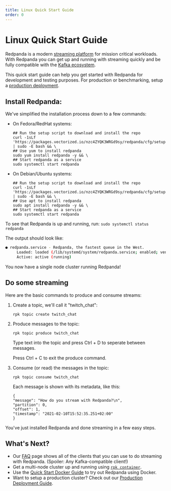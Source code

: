 ```yaml
---
title: Linux Quick Start Guide
order: 0
---
```

# Linux Quick Start Guide

Redpanda is a modern [streaming platform](/blog/intelligent-data-api/) for mission critical workloads.
With Redpanda you can get up and running with streaming quickly
and be fully compatible with the [Kafka ecosystem](https://cwiki.apache.org/confluence/display/KAFKA/Ecosystem).

This quick start guide can help you get started with Redpanda for development and testing purposes.
For production or benchmarking, setup a [production deployment](production-deployment).

## Install Redpanda:

We've simplified the installation process down to a few commands:

- On Fedora/RedHat systems:

     ```
     ## Run the setup script to download and install the repo
     curl -1sLf 'https://packages.vectorized.io/nzc4ZYQK3WRGd9sy/redpanda/cfg/setup/bash.rpm.sh' | sudo -E bash && \
     ## Use yum to install redpanda
     sudo yum install redpanda -y && \
     ## Start redpanda as a service 
     sudo systemctl start redpanda
     ```

- On Debian/Ubuntu systems:

     ```
     ## Run the setup script to download and install the repo
     curl -1sLf 'https://packages.vectorized.io/nzc4ZYQK3WRGd9sy/redpanda/cfg/setup/bash.deb.sh' | sudo -E bash && \
     ## Use apt to install redpanda
     sudo apt install redpanda -y && \
     ## Start redpanda as a service 
     sudo systemctl start redpanda
     ```

To see that Redpanda is up and running, run: `sudo systemctl status redpanda`

The output should look like:

```sh
● redpanda.service - Redpanda, the fastest queue in the West.
     Loaded: loaded (/lib/systemd/system/redpanda.service; enabled; vendor preset: enabled)
     Active: active (running)
```

You now have a single node cluster running Redpanda!

## Do some streaming

Here are the basic commands to produce and consume streams:

1. Create a topic, we'll call it "twitch_chat":

     ```
     rpk topic create twitch_chat
     ```

1. Produce messages to the topic:

     ```
     rpk topic produce twitch_chat
     ```

     Type text into the topic and press Ctrl + D to seperate between messages.

     Press Ctrl + C to exit the produce command.

1. Consume (or read) the messages in the topic:

     ```
     rpk topic consume twitch_chat
     ```

     Each message is shown with its metadata, like this:

     ```
     {
     "message": "How do you stream with Redpanda?\n",
     "partition": 0,
     "offset": 1,
     "timestamp": "2021-02-10T15:52:35.251+02:00"
     }
     ```

You've just installed Redpanda and done streaming in a few easy steps. 

## What's Next?

- Our [FAQ](faq) page shows all of the clients that you can use to do streaming with Redpanda.
     (Spoiler: Any Kafka-compatible client!)
- Get a multi-node cluster up and running using [`rpk container`](guide-rpk-container).
- Use the [Quick Start Docker Guide](quick-start-docker) to try out Redpanda using Docker.
- Want to setup a production cluster? Check out our [Production Deployment Guide](production-deployment).

